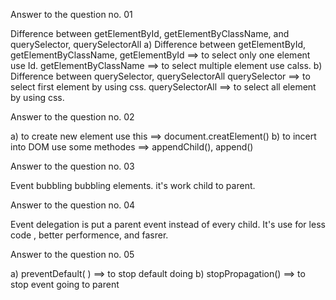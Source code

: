 Answer to the question no. 01

Difference between getElementById, getElementByClassName, and querySelector, querySelectorAll
a) Difference between getElementById, getElementByClassName,
   getElementById ==> to select only one element use Id.
   getElementByClassName ==> to select multiple element use calss.
b) Difference between querySelector, querySelectorAll
   querySelector ==> to select first element by using css.
   querySelectorAll ==> to select all element by using css.

Answer to the question no. 02

a) to create new element use this ==> document.creatElement()
b) to incert into DOM use some methodes ==> appendChild(), append()

Answer to the question no. 03

Event bubbling bubbling elements. it's work child to parent.

Answer to the question no. 04

Event delegation is put a parent event instead of every child.
It's use for less code , better performence, and fasrer.

Answer to the question no. 05

a) preventDefault( ) ==> to stop default doing 
b) stopPropagation() ==> to stop event going to parent 
